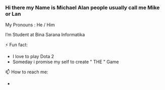 ### Hi there my Name is Michael Alan people usually call me Mike or Lan ###

My Pronouns : He / Him

I’m Student at Bina Sarana Informatika

⚡ Fun fact: 
- I love to play Dota 2
- Someday i promise my self to create " THE " Game

📫 How to reach me: 
- <a href=”https://www.instagram.com/michael_alan01/”>

<!--
**LanS0/LanS0** is a ✨ _special_ ✨ repository because its `README.md` (this file) appears on your GitHub profile.

Here are some ideas to get you started:

- 🔭 I’m currently working on ...
- 🌱 I’m currently learning ...
- 👯 I’m looking to collaborate on ...
- 🤔 I’m looking for help with ...
- 💬 Ask me about ...
- 📫 How to reach me: ...
- 😄 Pronouns: ...
- ⚡ Fun fact: ...
-->
